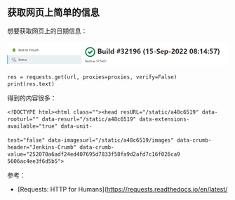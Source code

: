 ## 获取网页上简单的信息

想要获取网页上的日期信息：

![](./date_info.png)

```
res = requests.get(url, proxies=proxies, verify=False)
print(res.text)
```

得到的内容很多：

```
<!DOCTYPE html><html class=""><head resURL="/static/a48c6519" data-rooturl="" data-resurl="/static/a48c6519" data-extensions-available="true" data-unit-

test="false" data-imagesurl="/static/a48c6519/images" data-crumb-header="Jenkins-Crumb" data-crumb-value="252070a6adf24ed407695d7833f58fa9d2afd7c16f026ca9
5606ac4ee3f6d5b5">
```

参考：

- [Requests: HTTP for Humans](https://requests.readthedocs.io/en/latest/

